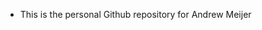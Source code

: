 - This is the personal Github repository for Andrew Meijer

<!---
a-meijer/a-meijer is a ✨ special ✨ repository because its `README.md` (this file) appears on your GitHub profile.
You can click the Preview link to take a look at your changes.
--->
